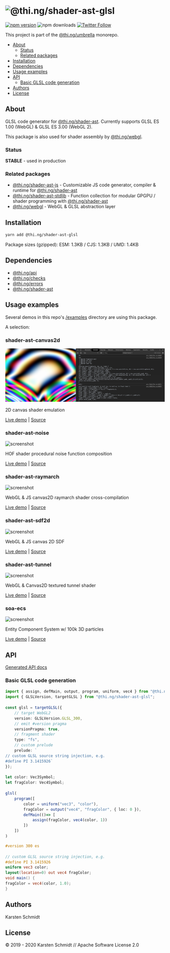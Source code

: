 <!-- This file is generated - DO NOT EDIT! -->

# ![@thi.ng/shader-ast-glsl](https://media.thi.ng/umbrella/banners/thing-shader-ast-glsl.svg?1583078722)

[![npm version](https://img.shields.io/npm/v/@thi.ng/shader-ast-glsl.svg)](https://www.npmjs.com/package/@thi.ng/shader-ast-glsl)
![npm downloads](https://img.shields.io/npm/dm/@thi.ng/shader-ast-glsl.svg)
[![Twitter Follow](https://img.shields.io/twitter/follow/thing_umbrella.svg?style=flat-square&label=twitter)](https://twitter.com/thing_umbrella)

This project is part of the
[@thi.ng/umbrella](https://github.com/thi-ng/umbrella/) monorepo.

- [About](#about)
  - [Status](#status)
  - [Related packages](#related-packages)
- [Installation](#installation)
- [Dependencies](#dependencies)
- [Usage examples](#usage-examples)
- [API](#api)
  - [Basic GLSL code generation](#basic-glsl-code-generation)
- [Authors](#authors)
- [License](#license)

## About

GLSL code generator for
[@thi.ng/shader-ast](https://github.com/thi-ng/umbrella/tree/develop/packages/shader-ast).
Currently supports GLSL ES 1.00 (WebGL) & GLSL ES 3.00 (WebGL 2).

This package is also used for shader assembly by
[@thi.ng/webgl](https://github.com/thi-ng/umbrella/tree/develop/packages/webgl).

### Status

**STABLE** - used in production

### Related packages

- [@thi.ng/shader-ast-js](https://github.com/thi-ng/umbrella/tree/develop/packages/shader-ast-js) - Customizable JS code generator, compiler & runtime for [@thi.ng/shader-ast](https://github.com/thi-ng/umbrella/tree/develop/packages/shader-ast)
- [@thi.ng/shader-ast-stdlib](https://github.com/thi-ng/umbrella/tree/develop/packages/shader-ast-stdlib) - Function collection for modular GPGPU / shader programming with [@thi.ng/shader-ast](https://github.com/thi-ng/umbrella/tree/develop/packages/shader-ast)
- [@thi.ng/webgl](https://github.com/thi-ng/umbrella/tree/develop/packages/webgl) - WebGL & GLSL abstraction layer

## Installation

```bash
yarn add @thi.ng/shader-ast-glsl
```

Package sizes (gzipped): ESM: 1.3KB / CJS: 1.3KB / UMD: 1.4KB

## Dependencies

- [@thi.ng/api](https://github.com/thi-ng/umbrella/tree/develop/packages/api)
- [@thi.ng/checks](https://github.com/thi-ng/umbrella/tree/develop/packages/checks)
- [@thi.ng/errors](https://github.com/thi-ng/umbrella/tree/develop/packages/errors)
- [@thi.ng/shader-ast](https://github.com/thi-ng/umbrella/tree/develop/packages/shader-ast)

## Usage examples

Several demos in this repo's
[/examples](https://github.com/thi-ng/umbrella/tree/develop/examples)
directory are using this package.

A selection:

### shader-ast-canvas2d <!-- NOTOC -->

![screenshot](https://raw.githubusercontent.com/thi-ng/umbrella/develop/assets/shader-ast/shader-ast-01.jpg)

2D canvas shader emulation

[Live demo](https://demo.thi.ng/umbrella/shader-ast-canvas2d/) | [Source](https://github.com/thi-ng/umbrella/tree/develop/examples/shader-ast-canvas2d)

### shader-ast-noise <!-- NOTOC -->

![screenshot](https://raw.githubusercontent.com/thi-ng/umbrella/develop/assets/examples/shader-ast-noise.jpg)

HOF shader procedural noise function composition

[Live demo](https://demo.thi.ng/umbrella/shader-ast-noise/) | [Source](https://github.com/thi-ng/umbrella/tree/develop/examples/shader-ast-noise)

### shader-ast-raymarch <!-- NOTOC -->

![screenshot](https://raw.githubusercontent.com/thi-ng/umbrella/develop/assets/shader-ast/shader-ast-raymarch.jpg)

WebGL & JS canvas2D raymarch shader cross-compilation

[Live demo](https://demo.thi.ng/umbrella/shader-ast-raymarch/) | [Source](https://github.com/thi-ng/umbrella/tree/develop/examples/shader-ast-raymarch)

### shader-ast-sdf2d <!-- NOTOC -->

![screenshot](https://raw.githubusercontent.com/thi-ng/umbrella/develop/assets/examples/shader-ast-sdf2d.jpg)

WebGL & JS canvas 2D SDF

[Live demo](https://demo.thi.ng/umbrella/shader-ast-sdf2d/) | [Source](https://github.com/thi-ng/umbrella/tree/develop/examples/shader-ast-sdf2d)

### shader-ast-tunnel <!-- NOTOC -->

![screenshot](https://raw.githubusercontent.com/thi-ng/umbrella/develop/assets/examples/shader-ast-tunnel.jpg)

WebGL & Canvas2D textured tunnel shader

[Live demo](https://demo.thi.ng/umbrella/shader-ast-tunnel/) | [Source](https://github.com/thi-ng/umbrella/tree/develop/examples/shader-ast-tunnel)

### soa-ecs <!-- NOTOC -->

![screenshot](https://raw.githubusercontent.com/thi-ng/umbrella/develop/assets/examples/soa-ecs-100k.png)

Entity Component System w/ 100k 3D particles

[Live demo](https://demo.thi.ng/umbrella/soa-ecs/) | [Source](https://github.com/thi-ng/umbrella/tree/develop/examples/soa-ecs)

## API

[Generated API docs](https://docs.thi.ng/umbrella/shader-ast-glsl/)

### Basic GLSL code generation

```ts
import { assign, defMain, output, program, uniform, vec4 } from "@thi.ng/shader-ast";
import { GLSLVersion, targetGLSL } from "@thi.ng/shader-ast-glsl";

const glsl = targetGLSL({
    // target WebGL2
    version: GLSLVersion.GLSL_300,
    // emit #version pragma
    versionPragma: true,
    // fragment shader
    type: "fs",
    // custom prelude
    prelude: `
// custom GLSL source string injection, e.g.
#define PI 3.1415926`
});

let color: Vec3Symbol;
let fragColor: Vec4Symbol;

glsl(
    program([
        color = uniform("vec3", "color"),
        fragColor = output("vec4", "fragColor", { loc: 0 }),
        defMain(()=> [
            assign(fragColor, vec4(color, 1))
        ])
    ])
)
```

```glsl
#version 300 es

// custom GLSL source string injection, e.g.
#define PI 3.1415926
uniform vec3 color;
layout(location=0) out vec4 fragColor;
void main() {
fragColor = vec4(color, 1.0);
}
```

## Authors

Karsten Schmidt

## License

&copy; 2019 - 2020 Karsten Schmidt // Apache Software License 2.0
